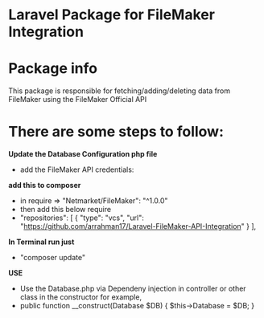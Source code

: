 # Laravel Package for FileMaker Integration
# Package info

This package is responsible for fetching/adding/deleting data from FileMaker using the FileMaker Official API


# There are some steps to follow:

 **Update the Database Configuration php file** 

 - add the FileMaker API credentials:

**add this to composer** 
 
 - in require =>  "Netmarket/FileMaker": "^1.0.0" 
 - then add this below require
 - "repositories": [
        {
            "type": "vcs",
            "url": "https://github.com/arrahman17/Laravel-FileMaker-API-Integration"
        }
    ],

**In Terminal run just** 

- "composer update"

**USE**
- Use the Database.php via Dependeny injection in controller or other class in the constructor for example,
-  public function __construct(Database $DB)
      {
          $this->Database = $DB;
      }
